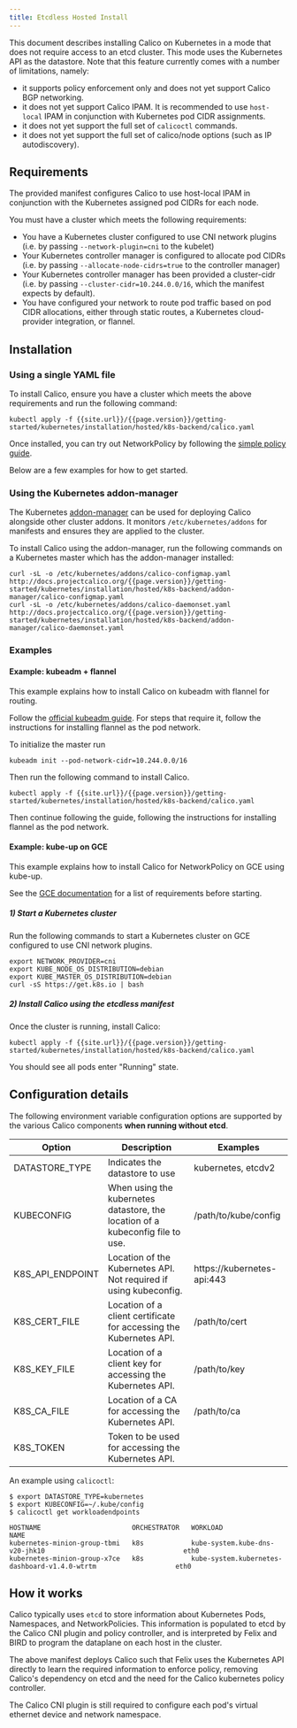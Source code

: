 ```yaml
---
title: Etcdless Hosted Install
---
```


This document describes installing Calico on Kubernetes in a mode that does not require access to an etcd cluster.
This mode uses the Kubernetes API as the datastore.  Note that this feature
currently comes with a number of limitations, namely:

- it supports policy enforcement only and does not yet support Calico BGP networking.
- it does not yet support Calico IPAM.  It is recommended to use `host-local` IPAM in conjunction with Kubernetes pod CIDR assignments.
- it does not yet support the full set of `calicoctl` commands.
- it does not yet support the full set of calico/node options (such as IP autodiscovery).

## Requirements

The provided manifest configures Calico to use host-local IPAM in conjunction with the Kubernetes assigned
pod CIDRs for each node.

You must have a cluster which meets the following requirements:

- You have a Kubernetes cluster configured to use CNI network plugins (i.e. by passing `--network-plugin=cni` to the kubelet)
- Your Kubernetes controller manager is configured to allocate pod CIDRs (i.e. by passing `--allocate-node-cidrs=true` to the controller manager)
- Your Kubernetes controller manager has been provided a cluster-cidr (i.e. by passing `--cluster-cidr=10.244.0.0/16`, which the manifest expects by default).
- You have configured your network to route pod traffic based on pod CIDR allocations, either through static routes, a Kubernetes cloud-provider integration, or flannel.

## Installation

### Using a single YAML file

To install Calico, ensure you have a cluster which meets the above requirements and run the following command:

```
kubectl apply -f {{site.url}}/{{page.version}}/getting-started/kubernetes/installation/hosted/k8s-backend/calico.yaml
```

Once installed, you can try out NetworkPolicy by following the [simple policy guide](../../../tutorials/simple-policy).

Below are a few examples for how to get started.

### Using the Kubernetes addon-manager

The Kubernetes [addon-manager](https://github.com/kubernetes/kubernetes/tree/master/cluster/addons/addon-manager)
can be used for deploying Calico alongside other cluster addons. It monitors
`/etc/kubernetes/addons` for manifests and ensures they
are applied to the cluster.

To install Calico using the addon-manager, run the following commands on a Kubernetes
master which has the addon-manager installed:

```
curl -sL -o /etc/kubernetes/addons/calico-configmap.yaml http://docs.projectcalico.org/{{page.version}}/getting-started/kubernetes/installation/hosted/k8s-backend/addon-manager/calico-configmap.yaml
curl -sL -o /etc/kubernetes/addons/calico-daemonset.yaml http://docs.projectcalico.org/{{page.version}}/getting-started/kubernetes/installation/hosted/k8s-backend/addon-manager/calico-daemonset.yaml
```

### Examples

#### Example: kubeadm + flannel

This example explains how to install Calico on kubeadm with flannel for routing.

Follow the [official kubeadm guide](http://kubernetes.io/docs/getting-started-guides/kubeadm/).  For
steps that require it, follow the instructions for installing flannel as the pod network.

To initialize the master run

```
kubeadm init --pod-network-cidr=10.244.0.0/16
```

Then run the following command to install Calico.

```
kubectl apply -f {{site.url}}/{{page.version}}/getting-started/kubernetes/installation/hosted/k8s-backend/calico.yaml
```

Then continue following the guide, following the instructions for installing flannel as the pod network.

#### Example: kube-up on GCE

This example explains how to install Calico for NetworkPolicy on GCE using kube-up.

See the [GCE documentation](http://kubernetes.io/docs/getting-started-guides/gce/#prerequisites) for
a list of requirements before starting.

##### 1) Start a Kubernetes cluster

Run the following commands to start a Kubernetes cluster on GCE configured to use CNI
network plugins.

```shell
export NETWORK_PROVIDER=cni
export KUBE_NODE_OS_DISTRIBUTION=debian
export KUBE_MASTER_OS_DISTRIBUTION=debian
curl -sS https://get.k8s.io | bash
```

##### 2) Install Calico using the etcdless manifest

Once the cluster is running, install Calico:

```
kubectl apply -f {{site.url}}/{{page.version}}/getting-started/kubernetes/installation/hosted/k8s-backend/calico.yaml
```

You should see all pods enter "Running" state.

## Configuration details

The following environment variable configuration options are supported by the various Calico components **when running without etcd**.

| Option                 | Description    | Examples
|------------------------|----------------|----------
| DATASTORE_TYPE         | Indicates the datastore to use | kubernetes, etcdv2
| KUBECONFIG             | When using the kubernetes datastore, the location of a kubeconfig file to use. | /path/to/kube/config
| K8S_API_ENDPOINT       | Location of the Kubernetes API.  Not required if using kubeconfig. | https://kubernetes-api:443
| K8S_CERT_FILE          | Location of a client certificate for accessing the Kubernetes API. | /path/to/cert
| K8S_KEY_FILE           | Location of a client key for accessing the Kubernetes API. | /path/to/key
| K8S_CA_FILE            | Location of a CA for accessing the Kubernetes API. | /path/to/ca
| K8S_TOKEN              | Token to be used for accessing the Kubernetes API. |

An example using `calicoctl`:

```shell
$ export DATASTORE_TYPE=kubernetes
$ export KUBECONFIG=~/.kube/config
$ calicoctl get workloadendpoints

HOSTNAME                       ORCHESTRATOR   WORKLOAD                                                         NAME
kubernetes-minion-group-tbmi   k8s            kube-system.kube-dns-v20-jhk10                                   eth0
kubernetes-minion-group-x7ce   k8s            kube-system.kubernetes-dashboard-v1.4.0-wtrtm                    eth0
```

## How it works

Calico typically uses `etcd` to store information about Kubernetes Pods, Namespaces, and NetworkPolicies.  This information
is populated to etcd by the Calico CNI plugin and policy controller, and is interpreted by Felix and BIRD to program the dataplane on
each host in the cluster.

The above manifest deploys Calico such that Felix uses the Kubernetes API directly to learn the required information to enforce policy,
removing Calico's dependency on etcd and the need for the Calico kubernetes policy controller.

The Calico CNI plugin is still required to configure each pod's virtual ethernet device and network namespace.
